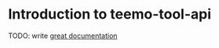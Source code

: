 # Introduction to teemo-tool-api

TODO: write [great documentation](http://jacobian.org/writing/what-to-write/)
